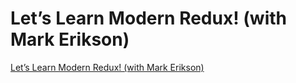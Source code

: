 # Let’s Learn Modern Redux! (with Mark Erikson)

[Let’s Learn Modern Redux! (with Mark Erikson)](https://github.com/learnwithjason/lets-learn-redux-toolkit)
